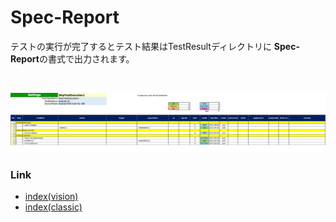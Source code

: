 # Spec-Report

テストの実行が完了するとテスト結果はTestResultディレクトリに **Spec-Report**の書式で出力されます。

<br>

![Spec-Report format](_images/skip_test_execution1.png)

### Link

- [index(vision)](../../index.md)
- [index(classic)](../../classic/index.md)
